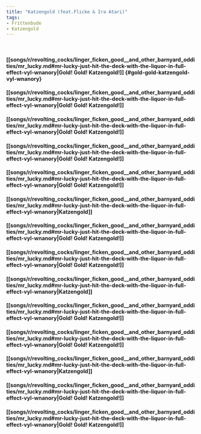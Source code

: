 ```yaml
---
title: "Katzengold (feat.Flicke & Ira Atari)"
tags:
- Frittenbude
- Katzengold
---
```

&nbsp;
#### [[songs/r/revolting_cocks/linger_ficken_good__and_other_barnyard_oddities/mr_lucky.md#mr-lucky-just-hit-the-deck-with-the-liquor-in-full-effect-vyl-wnanory|Gold! Gold! Katzengold!]] {#gold-gold-katzengold-vyl-wnanory}
#### [[songs/r/revolting_cocks/linger_ficken_good__and_other_barnyard_oddities/mr_lucky.md#mr-lucky-just-hit-the-deck-with-the-liquor-in-full-effect-vyl-wnanory|Gold! Gold! Katzengold!]]
#### [[songs/r/revolting_cocks/linger_ficken_good__and_other_barnyard_oddities/mr_lucky.md#mr-lucky-just-hit-the-deck-with-the-liquor-in-full-effect-vyl-wnanory|Gold! Gold! Katzengold!]]
#### [[songs/r/revolting_cocks/linger_ficken_good__and_other_barnyard_oddities/mr_lucky.md#mr-lucky-just-hit-the-deck-with-the-liquor-in-full-effect-vyl-wnanory|Gold! Gold! Katzengold!]]
#### [[songs/r/revolting_cocks/linger_ficken_good__and_other_barnyard_oddities/mr_lucky.md#mr-lucky-just-hit-the-deck-with-the-liquor-in-full-effect-vyl-wnanory|Gold! Gold! Katzengold!]]
#### [[songs/r/revolting_cocks/linger_ficken_good__and_other_barnyard_oddities/mr_lucky.md#mr-lucky-just-hit-the-deck-with-the-liquor-in-full-effect-vyl-wnanory|Katzengold]]
#### [[songs/r/revolting_cocks/linger_ficken_good__and_other_barnyard_oddities/mr_lucky.md#mr-lucky-just-hit-the-deck-with-the-liquor-in-full-effect-vyl-wnanory|Gold! Gold! Katzengold!]]
#### [[songs/r/revolting_cocks/linger_ficken_good__and_other_barnyard_oddities/mr_lucky.md#mr-lucky-just-hit-the-deck-with-the-liquor-in-full-effect-vyl-wnanory|Gold! Gold! Katzengold!]]
#### [[songs/r/revolting_cocks/linger_ficken_good__and_other_barnyard_oddities/mr_lucky.md#mr-lucky-just-hit-the-deck-with-the-liquor-in-full-effect-vyl-wnanory|Katzengold]]
#### [[songs/r/revolting_cocks/linger_ficken_good__and_other_barnyard_oddities/mr_lucky.md#mr-lucky-just-hit-the-deck-with-the-liquor-in-full-effect-vyl-wnanory|Gold! Gold! Katzengold!]]
#### [[songs/r/revolting_cocks/linger_ficken_good__and_other_barnyard_oddities/mr_lucky.md#mr-lucky-just-hit-the-deck-with-the-liquor-in-full-effect-vyl-wnanory|Gold! Gold! Katzengold!]]
#### [[songs/r/revolting_cocks/linger_ficken_good__and_other_barnyard_oddities/mr_lucky.md#mr-lucky-just-hit-the-deck-with-the-liquor-in-full-effect-vyl-wnanory|Katzengold]]
#### [[songs/r/revolting_cocks/linger_ficken_good__and_other_barnyard_oddities/mr_lucky.md#mr-lucky-just-hit-the-deck-with-the-liquor-in-full-effect-vyl-wnanory|Gold! Gold! Katzengold!]]
#### [[songs/r/revolting_cocks/linger_ficken_good__and_other_barnyard_oddities/mr_lucky.md#mr-lucky-just-hit-the-deck-with-the-liquor-in-full-effect-vyl-wnanory|Gold! Gold! Katzengold!]]
